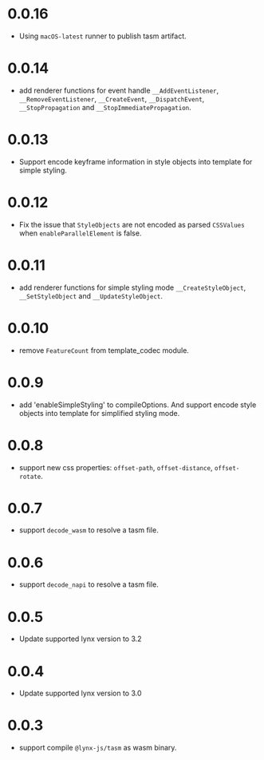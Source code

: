 # 0.0.16
* Using `macOS-latest` runner to publish tasm artifact.

# 0.0.14
* add renderer functions for event handle `__AddEventListener`, `__RemoveEventListener`, `__CreateEvent`, `__DispatchEvent`, `__StopPropagation` and `__StopImmediatePropagation`.

# 0.0.13
* Support encode keyframe information in style objects into template for simple styling.

# 0.0.12
* Fix the issue that `StyleObjects` are not encoded as parsed `CSSValues` when `enableParallelElement` is false.

# 0.0.11
* add renderer functions for simple styling mode `__CreateStyleObject`, `__SetStyleObject` and `__UpdateStyleObject`.

# 0.0.10
* remove `FeatureCount` from template_codec module.

# 0.0.9
* add 'enableSimpleStyling' to compileOptions. And support encode style objects into template for simplified styling mode.

# 0.0.8
* support new css properties: `offset-path`, `offset-distance`, `offset-rotate`.

# 0.0.7
* support `decode_wasm` to resolve a tasm file.

# 0.0.6
* support `decode_napi` to resolve a tasm file.

# 0.0.5
* Update supported lynx version to 3.2

# 0.0.4
* Update supported lynx version to 3.0

# 0.0.3
* support compile `@lynx-js/tasm` as wasm binary.
